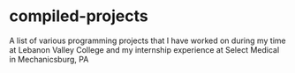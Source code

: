 # compiled-projects
A list of various programming projects that I have worked on during my time at Lebanon Valley College and my internship experience at Select Medical in Mechanicsburg, PA

